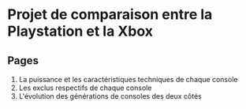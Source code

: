 # Projet de comparaison entre la Playstation et la Xbox

## Pages
1. La puissance et les caractéristiques techniques de chaque console
2. Les exclus respectifs de chaque console
3. L'évolution des générations de consoles des deux côtés
